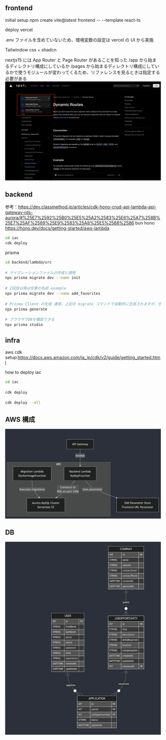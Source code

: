 ## frontend

initial setup
npm create vite@latest frontend -- --template react-ts

deploy vercel

.env ファイルを含めていないため、環境変数の設定は vercel の UI から実施

Tailwindow css + shadcn

nextjs15 には App Router と Page Router があることを知った
/app から始まるディレクトリ構成にしているか /pages から始まるディレクトリ構成にしているかで使うモジュールが変わってくるため、リファレンスを見るときは指定する必要がある
![alt text](image-2.png)

## backend

参考：https://dev.classmethod.jp/articles/cdk-hono-crud-api-lambda-api-gateway-rds-aurora/#%25E7%2592%25B0%25E5%25A2%2583%25E6%25A7%258B%25E7%25AF%2589%25E9%2583%25A8%25E5%2588%2586
bun
hono
https://hono.dev/docs/getting-started/aws-lambda

```bash
cd iac
cdk deploy
```

prisma

```bash
cd backend/lambda/src

# マイグレーションファイルの作成と適用
npx prisma migrate dev --name init

# 2回目以降は任意の名前 example
npx prisma migrate dev --name add_favorites

# Prisma Client の生成 通常、上記の migrate コマンドで自動的に生成されますが、念のため以下のコマンドを実行
npx prisma generate

# ブラウザでDBを確認できる
npx prisma studio
```

## infra

aws cdk
setup:https://docs.aws.amazon.com/ja_jp/cdk/v2/guide/getting_started.html

how to deploy
iac

```bash
cd iac

cdk deploy

cdk deploy --all
```

## AWS 構成

![alt text](image.png)

## DB

![alt text](image-1.png)
